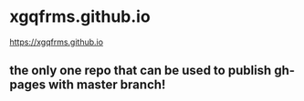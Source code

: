 # xgqfrms.github.io
https://xgqfrms.github.io


## the only one repo that can be used to publish gh-pages with master branch!
